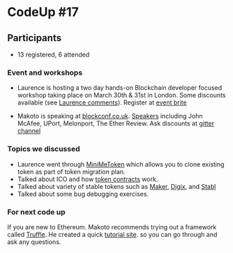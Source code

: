 # CodeUp #17

## Participants

- 13 registered, 6 attended

### Event and workshops

- Laurence is hosting a two day hands-on Blockchain developer focused workshop taking place on March 30th & 31st in London. Some discounts available (see [Laurence comments](https://www.meetup.com/london-ethereum-codeup/events/237927358/)). Register at [event brite]( https://www.eventbrite.com/e/break-into-the-blockchain-space-two-days-of-hands-on-blockchain-developer-workshop-tickets-32003411064?aff=es2)

- Makoto is speaking at [blockconf.co.uk](http://blockconf.co.uk). [Speakers](http://blockconf.co.uk/speakers/) including John McAfee, UPort, Melonport, The Ether Review.
Ask discounts at [gitter channel](gitter.im/makoto/london-ethereum-codeup)

### Topics we discussed

- Laurence went through [MiniMeToken](https://github.com/Giveth/minime/blob/master/MiniMeToken.sol) which allows you to clone existing token as part of token migration plan.
- Talked about ICO and how [token contracts](https://github.com/ethereum/EIPs/issues/20) work.
- Talked about variety of stable tokens such as [Maker](https://makerdao.com/), [Digix](https://www.dgx.io/), and [Stabl](https://media.consensys.net/stabl-bringing-stable-tokens-and-derivative-products-to-the-ethereum-blockchain-abc8591b0468#.ykq11aeo9)
- Talked about some bug debugging exercises.

### For next code up

If you are new to Ethereum. Makoto recommends trying out a framework called [Truffle](http://truffleframework.com). He created a quick [tutorial site](https://github.com/makoto/london-ethereum-codeup/blob/master/tutorials/truffle.md). so you can go through and ask any questions.
